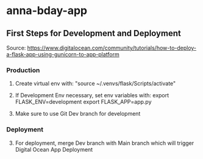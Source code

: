 # anna-bday-app

## First Steps for Development and Deployment

Source: https://www.digitalocean.com/community/tutorials/how-to-deploy-a-flask-app-using-gunicorn-to-app-platform

### Production

1. Create virtual env with:
   "source ~/.venvs/flask/Scripts/activate"

2. If Development Env necessary, set env variables with:
   export FLASK_ENV=development
   export FLASK_APP=app.py

3. Make sure to use Git Dev branch for development

### Deployment

3. For deployment, merge Dev branch with Main branch which will trigger Digital Ocean App Deployment
